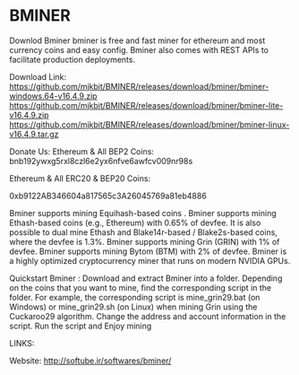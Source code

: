 # BMINER
Downlod Bminer
bminer is free and fast miner for ethereum and most currency coins and easy config.
Bminer also comes with REST APIs to facilitate production deployments.

Download Link:
https://github.com/mjkbit/BMINER/releases/download/bminer/bminer-windows.64-v16.4.9.zip
https://github.com/mjkbit/BMINER/releases/download/bminer/bminer-lite-v16.4.9.zip
https://github.com/mjkbit/BMINER/releases/download/bminer/bminer-linux-v16.4.9.tar.gz





Donate Us: Ethereum & All BEP2 Coins:
bnb192ywxg5rxl8czl6e2yx6nfve6awfcv009nr98s

Ethereum & All ERC20 & BEP20 Coins:

0xb9122AB346604a817565c3A26045769a81eb4886



Bminer supports mining Equihash-based coins .
Bminer supports mining Ethash-based coins (e.g., Ethereum) with 0.65% of devfee. It is also possible to dual mine Ethash and Blake14r-based / Blake2s-based coins, where the devfee is 1.3%.
Bminer supports mining Grin (GRIN) with 1% of devfee.
Bminer supports mining Bytom (BTM) with 2% of devfee.
Bminer is a highly optimized cryptocurrency miner that runs on modern NVIDIA GPUs.

Quickstart Bminer :
Download and extract Bminer into a folder.
Depending on the coins that you want to mine, find the corresponding script in the folder. For example, the corresponding script is mine_grin29.bat (on Windows) or mine_grin29.sh (on Linux) when mining Grin using the Cuckaroo29 algorithm.
Change the address and account information in the script.
Run the script and Enjoy mining




LINKS:

Website: http://softube.ir/softwares/bminer/ 
